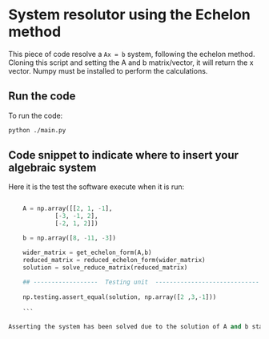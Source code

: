 # System resolutor using the Echelon method

This piece of code resolve a ```Ax = b``` system, following the echelon method. Cloning this script and setting the A and b matrix/vector, it will return the x vector.
Numpy must be installed to perform the calculations.

## Run the code

To run the code:

```sh
python ./main.py
```

## Code snippet to indicate where to insert your algebraic system
Here it is the test the software execute when it is run:

```python

    A = np.array([[2, 1, -1],
             [-3, -1, 2],
             [-2, 1, 2]])

    b = np.array([8, -11, -3])

    wider_matrix = get_echelon_form(A,b)
    reduced_matrix = reduced_echelon_form(wider_matrix)
    solution = solve_reduce_matrix(reduced_matrix)
    
    ## ------------------  Testing unit  ----------------------------- ##
    
    np.testing.assert_equal(solution, np.array([2 ,3,-1]))
    
    ```

Asserting the system has been solved due to the solution of A and b stated in the code snippet is: [2, 3,-1]
